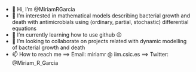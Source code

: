 - 👋 Hi, I’m @MiriamRGarcia
- 👀 I’m interested in mathematical models describing bacterial growth and death with antimicrobials using (ordinary, partial, stochastic) differential equations
- 🌱 I’m currently learning how to use github 😉
- 💞️ I’m looking to collaborate on projects related with dynamic modelling of bacterial growth and death
- 📫 How to reach me ==> Email: miriamr @ iim.csic.es ==> Twitter: @Miriam_R_Garcia

<!---
MiriamRGarcia/MiriamRGarcia is a ✨ special ✨ repository because its `README.md` (this file) appears on your GitHub profile.
You can click the Preview link to take a look at your changes.
--->
